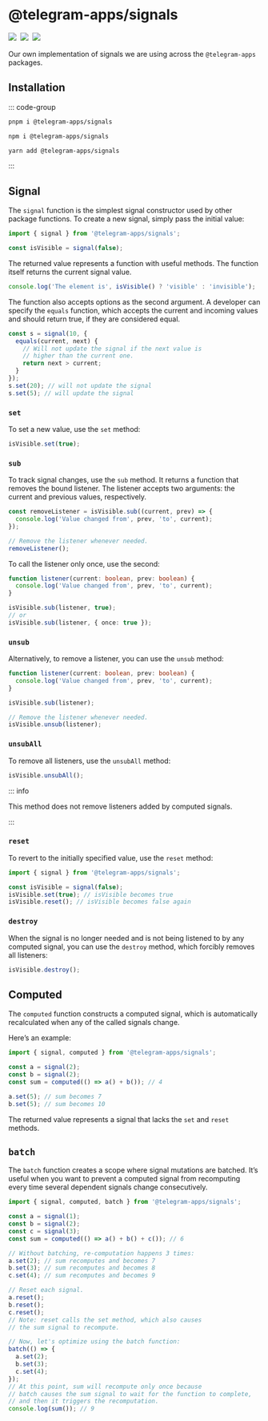 # @telegram-apps/signals

<p style="display: flex; gap: 8px; min-height: 20px">
  <a href="https://npmjs.com/package/@telegram-apps/signals">
    <img src="https://img.shields.io/npm/v/@telegram-apps/signals?logo=npm"/>
  </a>
  <img src="https://img.shields.io/bundlephobia/minzip/@telegram-apps/signals"/>
  <a href="https://github.com/Telegram-Mini-Apps/telegram-apps/tree/master/packages/signals">
    <img src="https://img.shields.io/badge/source-black?logo=github"/>
  </a>
</p>

Our own implementation of signals we are using across the `@telegram-apps` packages.

## Installation

::: code-group

```bash [pnpm]
pnpm i @telegram-apps/signals
```

```bash [npm]
npm i @telegram-apps/signals
```

```bash [yarn]
yarn add @telegram-apps/signals
```

:::

## Signal

The `signal` function is the simplest signal constructor used by other package functions. To
create a new signal, simply pass the initial value:

```ts
import { signal } from '@telegram-apps/signals';

const isVisible = signal(false);
```

The returned value represents a function with useful methods. The function itself returns the
current signal value.

```ts
console.log('The element is', isVisible() ? 'visible' : 'invisible');
```

The function also accepts options as the second argument. A developer can specify the
`equals` function, which accepts the current and incoming values and should return true,
if they are considered equal.

```ts
const s = signal(10, {
  equals(current, next) {
    // Will not update the signal if the next value is
    // higher than the current one.
    return next > current;
  }
});
s.set(20); // will not update the signal
s.set(5); // will update the signal
```

### `set`

To set a new value, use the `set` method:

```ts
isVisible.set(true);
```

### `sub`

To track signal changes, use the `sub` method. It returns a function that removes the bound
listener. The listener accepts two arguments: the current and previous values, respectively.

```ts
const removeListener = isVisible.sub((current, prev) => {
  console.log('Value changed from', prev, 'to', current);
});

// Remove the listener whenever needed.
removeListener();
```

To call the listener only once, use the second:

```ts
function listener(current: boolean, prev: boolean) {
  console.log('Value changed from', prev, 'to', current);
}

isVisible.sub(listener, true);
// or
isVisible.sub(listener, { once: true });
```

### `unsub`

Alternatively, to remove a listener, you can use the `unsub` method:

```ts
function listener(current: boolean, prev: boolean) {
  console.log('Value changed from', prev, 'to', current);
}

isVisible.sub(listener);

// Remove the listener whenever needed.
isVisible.unsub(listener);
```

### `unsubAll`

To remove all listeners, use the `unsubAll` method:

```ts
isVisible.unsubAll();
```

::: info

This method does not remove listeners added by computed signals.

:::

### `reset`

To revert to the initially specified value, use the `reset` method:

```ts
import { signal } from '@telegram-apps/signals';

const isVisible = signal(false);
isVisible.set(true); // isVisible becomes true
isVisible.reset(); // isVisible becomes false again
```

### `destroy`

When the signal is no longer needed and is not being listened to by any computed signal, you can use
the `destroy` method, which forcibly removes all listeners:

```ts
isVisible.destroy();
```

## Computed

The `computed` function constructs a computed signal, which is automatically recalculated when any
of the called signals change.

Here’s an example:

```ts
import { signal, computed } from '@telegram-apps/signals';

const a = signal(2);
const b = signal(2);
const sum = computed(() => a() + b()); // 4

a.set(5); // sum becomes 7
b.set(5); // sum becomes 10
```

The returned value represents a signal that lacks the `set` and `reset` methods.

## `batch`

The `batch` function creates a scope where signal mutations are batched. It’s useful when you want
to prevent a computed signal from recomputing every time several dependent signals change
consecutively.

```ts
import { signal, computed, batch } from '@telegram-apps/signals';

const a = signal(1);
const b = signal(2);
const c = signal(3);
const sum = computed(() => a() + b() + c()); // 6

// Without batching, re-computation happens 3 times:
a.set(2); // sum recomputes and becomes 7
b.set(3); // sum recomputes and becomes 8
c.set(4); // sum recomputes and becomes 9

// Reset each signal.
a.reset();
b.reset();
c.reset();
// Note: reset calls the set method, which also causes
// the sum signal to recompute.

// Now, let's optimize using the batch function:
batch(() => {
  a.set(2);
  b.set(3);
  c.set(4);
});
// At this point, sum will recompute only once because
// batch causes the sum signal to wait for the function to complete,
// and then it triggers the recomputation.
console.log(sum()); // 9
```
